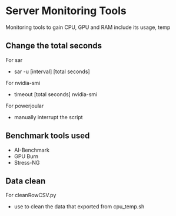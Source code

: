 # Server Monitoring Tools
Monitoring tools to gain CPU, GPU and RAM include its usage, temp

## Change the total seconds 
For sar
- sar -u [interval] [total seconds] 

For nvidia-smi
- timeout [total seconds] nvidia-smi

For powerjoular
- manually interrupt the script

## Benchmark tools used
- AI-Benchmark
- GPU Burn
- Stress-NG

## Data clean
For cleanRowCSV.py 
- use to clean the data that exported from cpu_temp.sh
